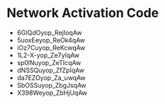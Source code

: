 # Network Activation Code
* 6GIQdOyop_RejIoqAw
* 5uoxEeyop_ReOk4qAw
* iOz7Cuyop_ReKcwqAw
* 1L2-X-yop_Ze7yIqAw
* sp0lNuyop_ZeTIcqAw
* dNSSQuyop_ZfZpIqAw
* da7EZOyop_Za_uwqAw
* SbOSSuyop_ZbgJsqAw
* X398Weyop_ZbHjUqAw